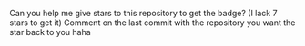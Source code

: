 Can you help me give stars to this repository to get the badge? (I lack 7 stars to get it) Comment on the last commit with the repository you want the star back to you haha
